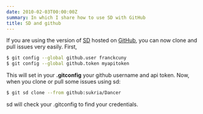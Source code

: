 ```yaml
---
date: 2010-02-03T00:00:00Z
summary: In which I share how to use SD with GitHub
title: SD and github
---
```


If you are using the version of <a href="http://syncwith.us/">SD</a> hosted on <a href="http://github.com/bestpractical/sd">GitHub</a>, you can now clone and pull issues very easily. First,

```sh
$ git config --global github.user franckcuny
$ git config --global github.token myapitoken
```

This will set in your <strong>.gitconfig</strong> your github username and api token. Now, when you clone or pull some issues using sd:

```sh
$ git sd clone --from github:sukria/Dancer
```

sd will check your .gitconfig to find your credentials.
